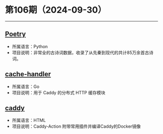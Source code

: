 # 第106期（2024-09-30）

---
## [Poetry](https://github.com/Werneror/Poetry)
- 所属语言：Python
- 项目说明：非常全的古诗词数据，收录了从先秦到现代的共计85万余首古诗词。

## [cache-handler](https://github.com/caddyserver/cache-handler)
- 所属语言：Go
- 项目说明：用于 Caddy 的分布式 HTTP 缓存模块

## [caddy](https://github.com/WJQSERVER-STUDIO/caddy)
- 所属语言：HTML
- 项目说明：Caddy-Action 附带常用插件并编译Caddy的Docker镜像
